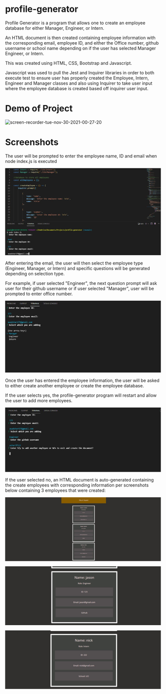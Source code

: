 # profile-generator

Profile Generator is a program that allows one to create an employee database for either Manager, Engineer, or Intern.

An HTML document is then created containing employee information with the corresponding email, employee ID, and either the Office number, github username or school name depending on if the user has selected Manager Engineer, or Intern.

This was created using HTML, CSS, Bootstrap and Javascript.

Javascript was used to pull the Jest and Inquirer libraries in order to both execute test to ensure user has properly created the Employee, Intern, Engineer and Manager classes and also using Inquirer to take user input where the employee database is created based off inquirer user input.

# Demo of Project

![screen-recorder-tue-nov-30-2021-00-27-20](./assets/images/screen-recorder-tue-nov-30-2021-00-27-20.gif)

# Screenshots

The user will be prompted to enter the employee name, ID and email when node index.js is executed

![alt-text](./assets/images/main-screen.JPG "main-page")

After entering the email, the user will then select the employee type (Engineer, Manager, or Intern) and specific questions will be generated depending on selection type.

For example, if user selected "Engineer", the next question prompt will ask user for their github username or if user selected "Manager", user will be prompted to enter office number.

![alt-text](./assets/images/main-screen-2.JPG "main-page-2")

Once the user has entered the employee information, the user will be asked to either create another employee or create the employee database.

If the user selects yes, the profile-generator program will restart and allow the user to add more employees.

![alt-text](./assets/images/main-screen-3.JPG "main-page-3")

If the user selected no, an HTML document is auto-generated containing the create employees with corresponding information per screenshots below containing 3 employees that were created:

![alt-text](./assets/images/main-screen-4.JPG "main-webpage-4")

![alt-text](./assets/images/main-screen-5.JPG "main-webpage-5")

![alt-text](./assets/images/main-screen-6.JPG "main-webpage-6")
